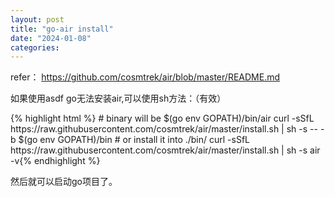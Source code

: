 ```yaml
---
layout: post
title: "go-air install"
date: "2024-01-08"
categories: 
---
```

<p>refer： <a href="https://github.com/cosmtrek/air/blob/master/README.md">https://github.com/cosmtrek/air/blob/master/README.md</a></p>
<p>如果使用asdf go无法安装air,可以使用sh方法：（有效）</p>
{% highlight html %}
# binary will be $(go env GOPATH)/bin/air
curl -sSfL https://raw.githubusercontent.com/cosmtrek/air/master/install.sh | sh -s -- -b $(go env GOPATH)/bin
# or install it into ./bin/
curl -sSfL https://raw.githubusercontent.com/cosmtrek/air/master/install.sh | sh -s
air -v{% endhighlight %}
<p>然后就可以启动go项目了。</p>
<p>&nbsp;</p>
